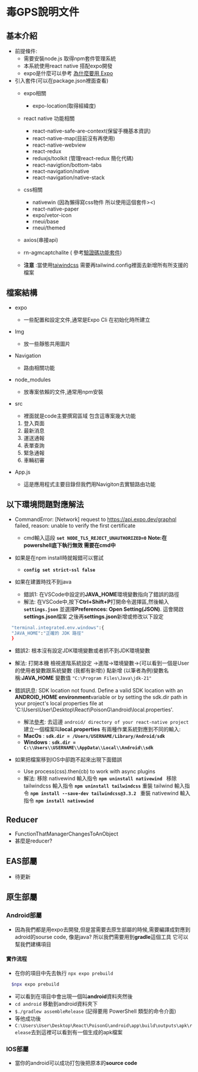 # 毒GPS說明文件

## 基本介紹

- 前提條件:
  - 需要安裝node.js 取得npm套件管理系統
  - 本系統使用react native 搭配expo開發
  - expo是什麼可以參考 [為什麼要用 Expo](https://ithelp.ithome.com.tw/articles/10190720)
- 引入套件(可以在package.json裡面查看)
  - expo相關

    - expo-location(取得經緯度)

    <!-- - expo-status-bar -->
  - react native 功能相關

    - react-native-safe-are-context(保留手機基本資訊)
    - react-native-map(目前沒有再使用)
    - react-native-webview
    - react-redux
    - reduxjs/toolkit (管理react-redux 簡化代碼)
    - react-navigtion/bottom-tabs
    - react-navigation/native
    - react-navigation/native-stack
  - css相關

    - nativewin (因為懶得寫css物件 所以使用這個套件><)
    - react-native-paper
    - expo/vetor-icon
    - rneui/base
    - rneui/themed
  - axios(串接api)
  - rn-agmcaptchalite ( 參考[驗證碼功能套件](https://www.npmjs.com/package/rn-agmcaptchalite))
  - **注意** :當使用[taiwindcss](https://tailwindcss.com/docs/installation) 需要再tailwind.config裡面去新增所有所支援的檔案

## 檔案結構

- expo

  - 一些配置和設定文件,通常是Expo Cli 在初始化時所建立
- Img

  - 放一些靜態共用圖片
- Navigation

  - 路由相關功能
- node_modules

  - 放專案依賴的文件,通常用npm安裝
- src

  - 裡面就是code主要撰寫區域 包含這專案幾大功能

  1. 登入頁面
  2. 最新消息
  3. 運送通報
  4. 表單查詢
  5. 緊急通報
  6. 車輛初審
- App.js

  - 這是應用程式主要目錄但我們用Navigiton去實驗路由功能

## 以下環境問題對應解法

- CommandError: [Network] request to https://api.expo.dev/graphql failed, reason: unable to verify the first certificate

  - cmd輸入這段 
  **`set NODE_TLS_REJECT_UNAUTHORIZED=0`**
  **Note:在powershell底下執行無效 需要在cmd中**
- 如果是在npm install時就報錯可以嘗試

  - **`config set strict-ssl false`**
- 如果在建置時找不到java

  - 錯誤1: 在VSCode中設定的**JAVA_HOME**環境變數指向了錯誤的路徑
  - 解法: 在VSCode中,按下**Ctrl+Shift+P**打開命令選擇區,然後輸入 **`settings.json`** 並選擇**Preferences: Open Setting(JSON)**. 這會開啟**settings.json**檔案 之後再**settings.json**新增或修改以下設定

```bash
  "terminal.integrated.env.windows":{
  "JAVA_HOME":"正確的 JDK 路徑"
  }
```

- 錯誤2: 根本沒有設定JDK環境變數或者抓不到JDK環境變數
- 解法: 打開本機 檢視進階系統設定 ->進階->環境變數->{可以看到一個是User的使用者變數跟系統變數 (我都有新增)}
  點新增 (以筆者為例)變數名稱:**JAVA_HOME** 變數值 `"C:\Program Files\Java\jdk-21"`
- 錯誤訊息: SDK location not found. Define a valid SDK location with an **ANDROID_HOME environment**variable or by setting the sdk.dir path in your project's local properties file at   'C:\Users\User\Desktop\React\PoisonG\android\local.properties'.

  - 解法[參考](https://stackoverflow.com/questions/32634352/react-native-android-build-failed-sdk-location-not-found): 去這邊 `android/ directory of your react-native project`建立一個檔案叫**local.properties** 有兩種作業系統對應到不同的輸入:
  - **MacOs** : **`sdk.dir = /Users/USERNAME/Library/Android/sdk`**
  - **Windows** : **`sdk.dir = C:\\Users\\USERNAME\\AppData\\Local\\Android\\sdk`**
- 如果把檔案移到IOS中卻跑不起來出現下面錯誤

  - Use process(css).then(cb) to work with async plugins
  - 解法:
    移除 nativewind 輸入指令 **`npm uninstall nativewind `**
    移除 tailwindcss 輸入指令 **`npm uninstall tailwindcss`**
    重裝 tailwind 輸入指令 **`npm install --save-dev tailwindcss@3.3.2 `**
    重裝 nativewind 輸入指令 **`npm install nativewind `**

## Reducer

- FunctionThatManagerChangesToAnObject
- 甚麼是reducer?

## EAS部屬

- 待更新

## 原生部屬

### Android部屬

- 因為我們都是用expo去開發,但是當需要去原生部屬的時候,需要編譯成對應到adroid的sourse code,
  像是java?
  所以我們需要用到**gradle**這個工具 它可以幫我們建構項目

#### 實作流程

- 在你的項目中先去執行 `npx expo prebuild`

```bash
  $npx expo prebuild

```

- 可以看到在項目中會出現一個叫**android**資料夾然後
- `cd android` 移動到android資料夾下
- `$./gradlew assembleRelease` (記得要用 PowerShell 類型的命令介面)
- 等他成功後
- `C:\Users\User\Desktop\React\PoisonG\android\app\build\outputs\apk\release`去到這裡可以看到有一個生成的apk檔案

### IOS部屬

- 當你的android可以成功打包後把原本的**source code**
